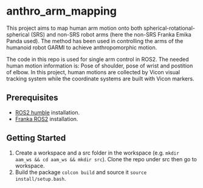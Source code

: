 # anthro_arm_mapping
This project aims to map human arm motion onto both spherical-rotational-spherical (SRS) and non-SRS robot arms (here the non-SRS Franka Emika Panda used). The method has been used in controlling the arms of the humanoid robot GARMI to achieve anthropomorphic motion.

The code in this repo is used for single arm control in ROS2. The needed human motion information is: Pose of shoulder, pose of wrist and postition of elbow. In this project, human motions are collected by Vicon visual tracking system while the coordinate systems are built with Vicon markers.
## Prerequisites
- [ROS2 humble](https://docs.ros.org/en/humble/Installation/Ubuntu-Install-Debs.html) installation.
- [Franka ROS2](https://support.franka.de/docs/franka_ros2.html) installation.
## Getting Started
1. Create a workspace and a src folder in the workspace (e.g. `mkdir aam_ws && cd aam_ws && mkdir src`). Clone the repo under src then go to workspace.
2. Build the package `colcon build` and source it `source install/setup.bash`.



